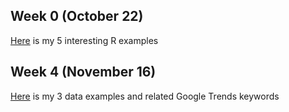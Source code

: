 ## Week 0 (October 22)
[Here](files/hw0.html) is my 5 interesting R examples
## Week 4 (November 16)
[Here](files/hw1.html) is my 3 data examples and related Google Trends keywords